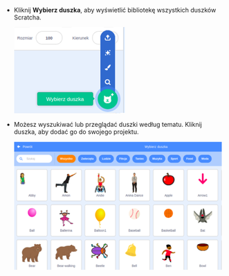 + Kliknij **Wybierz duszka**, aby wyświetlić bibliotekę wszystkich duszków Scratcha.
    
    ![zrzut ekranu](images/sprite-library.png)

+ Możesz wyszukiwać lub przeglądać duszki według tematu. Kliknij duszka, aby dodać go do swojego projektu.
    
    ![zrzut ekranu](images/sprite-choose.png)